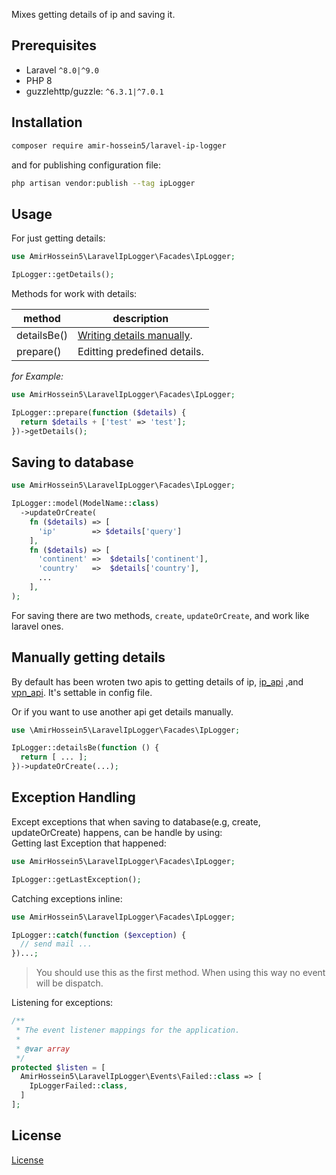 Mixes getting details of ip and saving it.


## Prerequisites

- Laravel ```^8.0|^9.0```
- PHP 8 
- guzzlehttp/guzzle: ```^6.3.1|^7.0.1```


## Installation

```bash
composer require amir-hossein5/laravel-ip-logger
```

and for publishing configuration file: 

```bash
php artisan vendor:publish --tag ipLogger
```


## Usage

For just getting details:

```php
use AmirHossein5\LaravelIpLogger\Facades\IpLogger;

IpLogger::getDetails();
```

Methods for work with details:

| method                          | description                                          |
|---------------------------------|------------------------------------------------------|
| detailsBe()                     | [Writing details manually](#manually-getting-details).|
| prepare()                       | Editting predefined details.                         |

*for Example:*

```php
use AmirHossein5\LaravelIpLogger\Facades\IpLogger;

IpLogger::prepare(function ($details) {
  return $details + ['test' => 'test'];
})->getDetails();
```


## Saving to database

```php
use AmirHossein5\LaravelIpLogger\Facades\IpLogger;

IpLogger::model(ModelName::class)
  ->updateOrCreate(
    fn ($details) => [
      'ip'        => $details['query']
    ],
    fn ($details) => [
      'continent' =>  $details['continent'],
      'country'   =>  $details['country'],
      ...
    ],
);
```

For saving there are two methods, ```create```, ```updateOrCreate```, and work like laravel ones.



## Manually getting details

By default has been wroten two apis to getting details of ip, [ip_api](https://ip-api.com/) ,and [vpn_api](https://vpnapi.io/). It's settable in config file.

Or if you want to use another api get details manually.

```php
use \AmirHossein5\LaravelIpLogger\Facades\IpLogger;

IpLogger::detailsBe(function () {
  return [ ... ];
})->updateOrCreate(...);
```


## Exception Handling

Except exceptions that when saving to database(e.g, create, updateOrCreate) happens, can be handle by using:
<br/> Getting last Exception that happened:

```php
use AmirHossein5\LaravelIpLogger\Facades\IpLogger;

IpLogger::getLastException();
```

Catching exceptions inline:
```php
use AmirHossein5\LaravelIpLogger\Facades\IpLogger;

IpLogger::catch(function ($exception) {
  // send mail ...
})...;
```
> You should use this as the first method.
> When using this way no event will be dispatch.

Listening for exceptions:

```php
/**
 * The event listener mappings for the application.
 *
 * @var array
 */
protected $listen = [
  AmirHossein5\LaravelIpLogger\Events\Failed::class => [
    IpLoggerFailed::class,
  ]
];

```



## License

[License](LICENSE)

